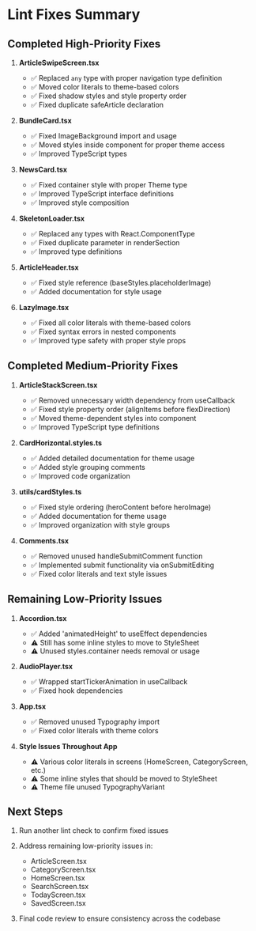 # Lint Fixes Summary

## Completed High-Priority Fixes

1. **ArticleSwipeScreen.tsx**

   - ✅ Replaced `any` type with proper navigation type definition
   - ✅ Moved color literals to theme-based colors
   - ✅ Fixed shadow styles and style property order
   - ✅ Fixed duplicate safeArticle declaration

2. **BundleCard.tsx**

   - ✅ Fixed ImageBackground import and usage
   - ✅ Moved styles inside component for proper theme access
   - ✅ Improved TypeScript types

3. **NewsCard.tsx**

   - ✅ Fixed container style with proper Theme type
   - ✅ Improved TypeScript interface definitions
   - ✅ Improved style composition

4. **SkeletonLoader.tsx**

   - ✅ Replaced any types with React.ComponentType<unknown>
   - ✅ Fixed duplicate parameter in renderSection
   - ✅ Improved type definitions

5. **ArticleHeader.tsx**

   - ✅ Fixed style reference (baseStyles.placeholderImage)
   - ✅ Added documentation for style usage

6. **LazyImage.tsx**
   - ✅ Fixed all color literals with theme-based colors
   - ✅ Fixed syntax errors in nested components
   - ✅ Improved type safety with proper style props

## Completed Medium-Priority Fixes

1. **ArticleStackScreen.tsx**

   - ✅ Removed unnecessary width dependency from useCallback
   - ✅ Fixed style property order (alignItems before flexDirection)
   - ✅ Moved theme-dependent styles into component
   - ✅ Improved TypeScript type definitions

2. **CardHorizontal.styles.ts**

   - ✅ Added detailed documentation for theme usage
   - ✅ Added style grouping comments
   - ✅ Improved code organization

3. **utils/cardStyles.ts**

   - ✅ Fixed style ordering (heroContent before heroImage)
   - ✅ Added documentation for theme usage
   - ✅ Improved organization with style groups

4. **Comments.tsx**
   - ✅ Removed unused handleSubmitComment function
   - ✅ Implemented submit functionality via onSubmitEditing
   - ✅ Fixed color literals and text style issues

## Remaining Low-Priority Issues

1. **Accordion.tsx**

   - ✅ Added 'animatedHeight' to useEffect dependencies
   - ⚠️ Still has some inline styles to move to StyleSheet
   - ⚠️ Unused styles.container needs removal or usage

2. **AudioPlayer.tsx**

   - ✅ Wrapped startTickerAnimation in useCallback
   - ✅ Fixed hook dependencies

3. **App.tsx**

   - ✅ Removed unused Typography import
   - ✅ Fixed color literals with theme colors

4. **Style Issues Throughout App**
   - ⚠️ Various color literals in screens (HomeScreen, CategoryScreen, etc.)
   - ⚠️ Some inline styles that should be moved to StyleSheet
   - ⚠️ Theme file unused TypographyVariant

## Next Steps

1. Run another lint check to confirm fixed issues
2. Address remaining low-priority issues in:

   - ArticleScreen.tsx
   - CategoryScreen.tsx
   - HomeScreen.tsx
   - SearchScreen.tsx
   - TodayScreen.tsx
   - SavedScreen.tsx

3. Final code review to ensure consistency across the codebase
